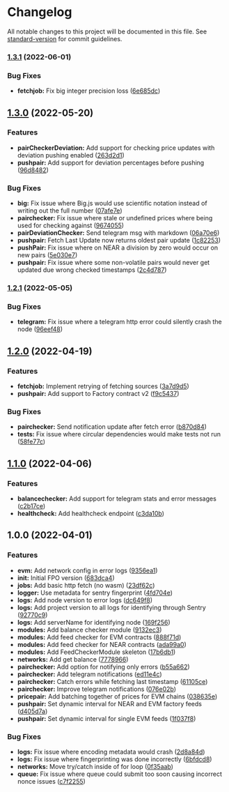 # Changelog

All notable changes to this project will be documented in this file. See [standard-version](https://github.com/conventional-changelog/standard-version) for commit guidelines.

### [1.3.1](https://github.com/fluxprotocol/fpo-node/compare/v1.3.0...v1.3.1) (2022-06-01)


### Bug Fixes

* **fetchjob:** Fix big integer precision loss ([6e685dc](https://github.com/fluxprotocol/fpo-node/commit/6e685dc294eba730cfadedec70f3af3710e1d5c2))

## [1.3.0](https://github.com/fluxprotocol/fpo-node/compare/v1.2.1...v1.3.0) (2022-05-20)


### Features

* **pairCheckerDeviation:** Add support for checking price updates with deviation pushing enabled ([263d2d1](https://github.com/fluxprotocol/fpo-node/commit/263d2d1fba0c9555b1835f29a317a7d14bee8538))
* **pushpair:** Add support for deviation percentages before pushing ([96d8482](https://github.com/fluxprotocol/fpo-node/commit/96d84821378c8336e83d4f932b13fd3c561b0a06))


### Bug Fixes

* **big:** Fix issue where Big.js would use scientific notation instead of writing out the full number ([07afe7e](https://github.com/fluxprotocol/fpo-node/commit/07afe7eaecbccad810f6792dc7b322994f3bcd68))
* **pairchecker:** Fix issue where stale or undefined prices where being used for checking against ([9674055](https://github.com/fluxprotocol/fpo-node/commit/967405579d871de6671f09968f29d10d65e84252))
* **pairDeviationChecker:** Send telegram msg with markdown ([06a70e6](https://github.com/fluxprotocol/fpo-node/commit/06a70e62f921ed78e2e78da12f0440c759788b6a))
* **pushpair:** Fetch Last Update now returns oldest pair update ([1c82253](https://github.com/fluxprotocol/fpo-node/commit/1c8225346398eede95d5a8ddf3c7e61c6aa1af11))
* **pushPair:** Fix issue where on NEAR a division by zero would occur on new pairs ([5e030e7](https://github.com/fluxprotocol/fpo-node/commit/5e030e7b00ec249405827b727db014f90ca1170e))
* **pushpair:** Fix issue where some non-volatile pairs would never get updated due wrong checked timestamps ([2c4d787](https://github.com/fluxprotocol/fpo-node/commit/2c4d787d46e6cb0efbc05d3e1aa5e5e8fd8b0ae4))

### [1.2.1](https://github.com/fluxprotocol/fpo-node/compare/v1.2.0...v1.2.1) (2022-05-05)


### Bug Fixes

* **telegram:** Fix issue where a telegram http error could silently crash the node ([96eef48](https://github.com/fluxprotocol/fpo-node/commit/96eef4833a8c79bb90a57adab73ef22dc6286a6c))

## [1.2.0](https://github.com/fluxprotocol/fpo-node/compare/v1.1.0...v1.2.0) (2022-04-19)


### Features

* **fetchjob:** Implement retrying of fetching sources ([3a7d9d5](https://github.com/fluxprotocol/fpo-node/commit/3a7d9d5a2a05b79fa743608006a405f5168aade0))
* **pushpair:** Add support to Factory contract v2 ([f9c5437](https://github.com/fluxprotocol/fpo-node/commit/f9c543750b4fb369bd0833c7682403a6d45f8c46))


### Bug Fixes

* **pairchecker:** Send notification update after fetch error ([b870d84](https://github.com/fluxprotocol/fpo-node/commit/b870d849e339025b3f4114d0df3bd75d3b98c063))
* **tests:** Fix issue where circular dependencies would make tests not run ([58fe77c](https://github.com/fluxprotocol/fpo-node/commit/58fe77c1f6db2a8bde183ea98538740f1435be4d))

## [1.1.0](https://github.com/fluxprotocol/fpo-node/compare/v1.0.0...v1.1.0) (2022-04-06)


### Features

* **balancechecker:** Add support for telegram stats and error messages ([c2b17ce](https://github.com/fluxprotocol/fpo-node/commit/c2b17ce529df237e3c223511305d95ee930d837c))
* **healthcheck:** Add healthcheck endpoint ([c3da10b](https://github.com/fluxprotocol/fpo-node/commit/c3da10b85e01d212d50b31ac6ad26bdcd1f10a95))

## 1.0.0 (2022-04-01)


### Features

* **evm:** Add network config in error logs ([9356ea1](https://github.com/fluxprotocol/fpo-node/commit/9356ea10467e147014a41bfaf1c144d4db9b7d6d))
* **init:** Initial FPO version ([683dca4](https://github.com/fluxprotocol/fpo-node/commit/683dca4fba47132a703cb8ae462b8b0a39353937))
* **jobs:** Add basic http fetch (no wasm) ([23df62c](https://github.com/fluxprotocol/fpo-node/commit/23df62cdeb014f613a5d0192865ddcab87849d33))
* **logger:** Use metadata for sentry fingerprint ([4fd704e](https://github.com/fluxprotocol/fpo-node/commit/4fd704e1b6c277f906cf4251f1db62192956d480))
* **logs:** Add node version to error logs ([dc649f8](https://github.com/fluxprotocol/fpo-node/commit/dc649f81fb3e367d86c6850d7b8a06364ca71512))
* **logs:** Add project version to all logs for identifying through Sentry ([92770c9](https://github.com/fluxprotocol/fpo-node/commit/92770c9ca347eb1cad27de3156dbb217ba96470b))
* **logs:** Add serverName for identifying node ([169f256](https://github.com/fluxprotocol/fpo-node/commit/169f256d4b275c9e6775f00ff1fa9441b5b53a83))
* **modules:** Add balance checker module ([9132ec3](https://github.com/fluxprotocol/fpo-node/commit/9132ec3bc1b70c95eaf5144773534f1de8e65911))
* **modules:** Add feed checker for EVM contracts ([888f71d](https://github.com/fluxprotocol/fpo-node/commit/888f71d0c234c1ed04f2ea4fc8fc8387cac1d3f6))
* **modules:** Add feed checker for NEAR contracts ([ada99a0](https://github.com/fluxprotocol/fpo-node/commit/ada99a047020637d41d21d3c1f6b75b7951fcaf1))
* **modules:** Add FeedCheckerModule skeleton ([17b6db1](https://github.com/fluxprotocol/fpo-node/commit/17b6db1df5ea3accfe3e142c4960689ecd71652b))
* **networks:** Add get balance ([7778966](https://github.com/fluxprotocol/fpo-node/commit/7778966cf37c46ac5c91dd287c3d5be8ca753b6b))
* **pairchecker:** Add option for notifying only errors ([b55a662](https://github.com/fluxprotocol/fpo-node/commit/b55a66253d8eeb47a74d4050abe71244555124b3))
* **pairchecker:** Add telegram notifications ([ed11e4c](https://github.com/fluxprotocol/fpo-node/commit/ed11e4cd63ccd86045f931fc8729403cadc39fe2))
* **pairchecker:** Catch errors while fetching last timestamp ([61105ce](https://github.com/fluxprotocol/fpo-node/commit/61105ce6e3466ce0d27100f0d21ff4476f0dc712))
* **pairchecker:** Improve telegram notifications ([076e02b](https://github.com/fluxprotocol/fpo-node/commit/076e02bc77b0bba89d9766c4364ea1e9164101e2))
* **pricepair:** Add batching together of prices for EVM chains ([038635e](https://github.com/fluxprotocol/fpo-node/commit/038635e83fb44e0e84ab359a3f970638dbfa9d78))
* **pushpair:** Set dynamic interval for NEAR and EVM factory feeds ([d405d7a](https://github.com/fluxprotocol/fpo-node/commit/d405d7a5fca7519135b49a7bdb7b48377fd51726))
* **pushpair:** Set dynamic interval for single EVM feeds ([1f037f8](https://github.com/fluxprotocol/fpo-node/commit/1f037f891b48ae0c1fa472f4740dfde5fda9044d))


### Bug Fixes

* **logs:** Fix issue where encoding metadata would crash ([2d8a84d](https://github.com/fluxprotocol/fpo-node/commit/2d8a84d849258eb93bdb235e2ce04d816971d3b7))
* **logs:** Fix issue where fingerprinting was done incorrectly ([6bfdcd8](https://github.com/fluxprotocol/fpo-node/commit/6bfdcd8c8b73fd55cea843af8b549ac9ec1872ab))
* **networks:** Move try/catch inside of for loop ([0f35aab](https://github.com/fluxprotocol/fpo-node/commit/0f35aab0aa5ac2b83988cc7cf311078b8daeef23))
* **queue:** Fix issue where queue could submit too soon causing incorrect nonce issues ([c7f2255](https://github.com/fluxprotocol/fpo-node/commit/c7f225572c215b1c8bf8f046c47b757922401f8c))
